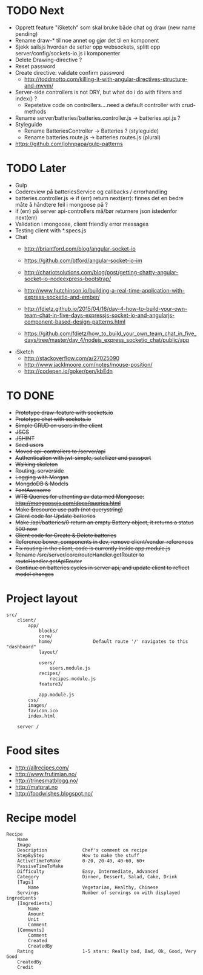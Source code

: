 # TODO Next
- Opprett feature "iSketch" som skal bruke både chat og draw (new name pending)
- Rename draw-* til noe annet og gjør det til en komponent
- Sjekk sailsjs hvordan de setter opp websockets, splitt opp server/config/sockets-io.js i komponenter
- Delete Drawing-directive ?
- Reset password
- Create directive: validate confirm password
	- http://toddmotto.com/killing-it-with-angular-directives-structure-and-mvvm/
- Server-side controllers is not DRY, but what do i do with filters and index() ?
	- Repetetive code on controllers....need a default controller with crud-methods
- Rename server/batteries/batteries.controller.js -> batteries.api.js ?
- Styleguide
	- Rename BatteriesController -> Batteries ? (styleguide)
	- Rename batteries.route.js -> batteries.routes.js (plural)
- https://github.com/johnpapa/gulp-patterns

# TODO Later
- Gulp
- Codereview på batteriesService og callbacks / errorhandling
- batteries.controller.js => if (err) return next(err): finnes det en bedre måte å håndtere feil i mongoose på ?
- if (err) på server api-controllers må/bør returnere json istedenfor next(err)
- Validation i mongoose, client friendly error messages
- Testing client with *.specs.js
- Chat
	- http://briantford.com/blog/angular-socket-io
	- https://github.com/btford/angular-socket-io-im

	- http://chariotsolutions.com/blog/post/getting-chatty-angular-socket-io-nodeexpress-bootstrap/
	- http://www.hutchinson.io/building-a-real-time-application-with-express-socketio-and-ember/
	- http://fdietz.github.io/2015/04/16/day-4-how-to-build-your-own-team-chat-in-five-days-expressjs-socket-io-and-angularjs-component-based-design-patterns.html
	- https://github.com/fdietz/how_to_build_your_own_team_chat_in_five_days/tree/master/day_4/nodejs_express_socketio_chat/public/app
- iSketch
	- http://stackoverflow.com/a/27025090
	- http://www.jacklmoore.com/notes/mouse-position/
	- http://codepen.io/goker/pen/kbEdn

# TO DONE
- ~~Prototype draw-feature with sockets.io~~
- ~~Prototype chat with sockets.io~~
- ~~Simple CRUD on users in the client~~
- ~~JSCS~~
- ~~JSHINT~~
- ~~Seed users~~
- ~~Moved api-controllers to /server/api~~
- ~~Authentication with jwt-simple, satellizer and passport~~
- ~~Walking skeleton~~
- ~~Routing, serverside~~
- ~~Logging with Morgan~~
- ~~MongdoDB & Models~~
- ~~FontAwesome~~
- ~~WTB Queries for uthenting av data med Mongoose: http://mongoosejs.com/docs/queries.html~~
- ~~Make $resource use path (not querystring)~~
- ~~Client code for Update batteries~~
- ~~Make /api/batteries/0 return an empty Battery object, it returns a status 500 now~~
- ~~Client code for Create & Delete batteries~~
- ~~Reference bower_components in dev, remove client/vendor-references~~
- ~~Fix routing in the client, code is currently inside app.module.js~~
- ~~Rename /src/server/core/routeHandler.getRouter to routeHandler.getApiRouter~~
- ~~Continue on batteries.cycles in server api, and update client to reflect model changes~~

# Project layout

```
src/
	client/
		app/
			blocks/
			core/
			home/				Default route '/' navigates to this "dashboard"
			layout/

			users/
				users.module.js
			recipes/
				recipes.module.js
			feature3/			

			app.module.js			
		css/
		images/
		favicon.ico
		index.html

	server /
```

# Food sites
- http://allrecipes.com/
- http://www.frutimian.no/
- http://trinesmatblogg.no/
- http://matprat.no
- http://foodwishes.blogspot.no/

# Recipe model
```
Recipe
	Name
	Image
	Description				Chef's comment on recipe
	StepByStep				How to make the stuff
	ActiveTimeToMake		0-20, 20-40, 40-60, 60+
	PassiveTimeToMake
	Difficulty				Easy, Intermediate, Advanced
	Category				Dinner, Dessert, Salad, Cake, Drink
	[Tags]
		Name				Vegetarian, Healthy, Chinese
	Servings				Number of servings on with displayed ingredients				
	[Ingredients]
		Name
		Amount
		Unit
		Comment
	[Comments]
		Comment
		Created
		CreatedBy
	Rating					1-5 stars: Really bad, Bad, Ok, Good, Very Good
	CreatedBy
	Credit					
```
